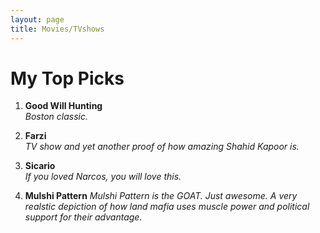 ```yaml
---
layout: page
title: Movies/TVshows
---
```


# My Top Picks

1. **Good Will Hunting**  
   *Boston classic.*

2. **Farzi**  
   *TV show and yet another proof of how amazing Shahid Kapoor is.*

3. **Sicario**  
   *If you loved Narcos, you will love this.*

4. **Mulshi Pattern** 
    *Mulshi Pattern is the GOAT. Just awesome. A very realstic depiction of how land mafia uses muscle power and political support for their advantage.*